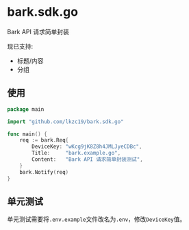 # bark.sdk.go

Bark API 请求简单封装

现已支持:

- 标题/内容
- 分组

## 使用

```go
package main

import "github.com/lkzc19/bark.sdk.go"

func main() {
	req := bark.Req{
		DeviceKey: "wKcg9jK8Z8h4JMLJyeCDBc",
		Title:     "bark.example.go",
		Content:   "Bark API 请求简单封装测试",
	}
	bark.Notify(req)
}
```

## 单元测试

单元测试需要将`.env.example`文件改名为`.env`，修改`DeviceKey`值。